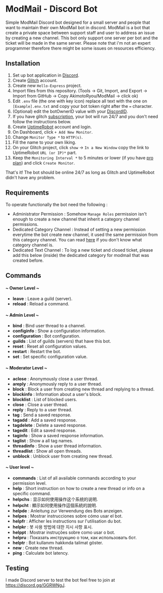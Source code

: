 # ModMail - Discord Bot

Simple ModMail Discord bot designed for a small server and people that want to maintain their own ModMail bot in discord. 
ModMail is a bot that create a private space between support staff and user to address an issue by creating a new channel. 
This bot only support one server per bot and the ticket will be made in the same server.
Please note that i'm not an expert programmer therefore there might be some issues on resources efficiency.

## Installation

1. Set up bot application in [Discord](https://discordjs.guide/preparations/setting-up-a-bot-application.html#your-token).
2. Create [Glitch](https://glitch.com/) account.
3. Create new `Hello-Express` project.
4. Import files from this repository. (Tools -> Git, Import, and Export -> Import from GitHub -> Copy AkimotoRyou/ModMail -> click ok)
5. Edit `.env` file (the one with key icon) replace all text with the one on `[Example].env.txt` and copy your bot token right after the `=` character.
6. (Optional) edit the botOwnerID value with your [DiscordID](https://support.discordapp.com/hc/en-us/articles/206346498-Where-can-I-find-my-User-Server-Message-ID-).
7. If you have glitch [subscription](https://glitch.com/pricing), your bot will run 24/7 and you don't need follow the instructions below.
8. Create [UptimeRobot](https://uptimerobot.com/) account and login.
9. On Dashboard, click `+ Add New Monitor`.
10. Change `Monitor Type *` to `HTTP(s)`.
11. Fill the name to your own liking.
12. On your Glitch project, click `show` -> `In a New Window` copy the link to UptimeRobot `URL (or IP)*` part.
13. Keep the `Monitoring Interval *` to 5 minutes or lower (if you have [pro plan](https://uptimerobot.com/pricing)) and click `Create Monitor`.

That's it! The bot should be online 24/7 as long as Glitch and UptimeRobot didn't have any problem.

## Requirements

To operate functionally the bot need the following :
* Administrator Permission : Somehow `Manage Roles` permission isn't enough to create a new channel that inherit a category channel permissions.
* Dedicated Category Channel : Instead of setting a new permission everytime the bot create new channel, it used the same permission from this category channel. You can read [here](https://support.discordapp.com/hc/en-us/articles/115001580171-Channel-Categories-101) if you don't know what category channel is. 
* Dedicated Text Channel : To log a new ticket and closed ticket, please add this below (inside) the dedicated category for modmail that was created before.

## Commands

#### ~ Owner Level ~
* **leave** : Leave a guild (server).
* **reload** : Reload a command.
#### ~ Admin Level ~
* **bind** : Bind user thread to a channel.
* **configinfo** : Show a configuration information.
* **configuration** : Bot configuration.
* **guilds** : List of guilds (servers) that have this bot.
* **reset** : Reset all configuration values.
* **restart** : Restart the bot.
* **set** : Set specific configuration value.
#### ~ Moderator Level ~
* **aclose** : Anonymously close a user thread.
* **areply** : Anonymously reply to a user thread.
* **block** : Block a user from creating new thread and replying to a thread.
* **blockinfo** : Information about a user's block.
* **blocklist** : List of blocked users.
* **close** : Close a user thread.
* **reply** : Reply to a user thread.
* **tag** : Send a saved response.
* **tagadd** : Add a saved response.
* **tagdelete** : Delete a saved response.
* **tagedit** : Edit a saved response.
* **taginfo** : Show a saved response information.
* **taglist** : Show a all tag names.
* **threadinfo** : Show a user thread information.
* **threadlist** : Show all open threads.
* **unblock** : Unblock user from creating new thread.
#### ~ User level ~
* **commands** : List of all available commands according to your permission level.
* **help** : Short instruction on how to create a new thread or info on a specific command.
* **helpchs** : 显示如何使用操作这个系统的说明.
* **helpcht** : 顯示如何使用操作這個系統的說明.
* **helpde** : Anleitung zur Verwendung des Bots anzeigen.
* **helpes** : Mostrar instrucciones sobre cómo usar el bot.
* **helpfr** : Afficher les instructions sur l'utilisation du bot.
* **helpkr** : 봇 사용 방법에 대한 지시 사항 표시.
* **helppt** : Mostrar instruções sobre como usar o bot.
* **helpru** : Показать инструкцию о том, как использовать бот.
* **helptr** : Bot kullanımı hakkında talimat göster.
* **new** : Create new thread.
* **ping** : Calculate bot latency.

## Testing

I made Discord server to test the bot feel free to join at https://discord.gg/GGRWNgJ.

